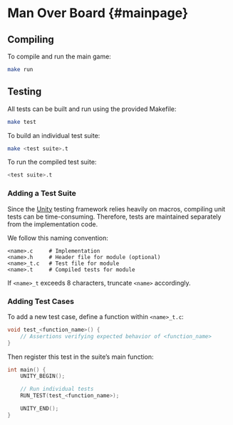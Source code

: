 # Man Over Board {#mainpage}

## Compiling

To compile and run the main game:

```sh
make run
```

## Testing

All tests can be built and run using the provided Makefile:

```sh
make test
```

To build an individual test suite:

```sh
make <test suite>.t
```

To run the compiled test suite:

```sh
<test suite>.t
```

### Adding a Test Suite

Since the [Unity](https://github.com/ThrowTheSwitch/Unity) testing framework relies heavily on macros, compiling unit tests can be time-consuming. Therefore, tests are maintained separately from the implementation code.

We follow this naming convention:

```
<name>.c     # Implementation
<name>.h     # Header file for module (optional)
<name>_t.c   # Test file for module
<name>.t     # Compiled tests for module
```

If `<name>_t` exceeds 8 characters, truncate `<name>` accordingly.

### Adding Test Cases

To add a new test case, define a function within `<name>_t.c`:

```c
void test_<function_name>() {
    // Assertions verifying expected behavior of <function_name>
}
```

Then register this test in the suite’s main function:

```c
int main() {
    UNITY_BEGIN();

    // Run individual tests
    RUN_TEST(test_<function_name>);

    UNITY_END();
}
```
